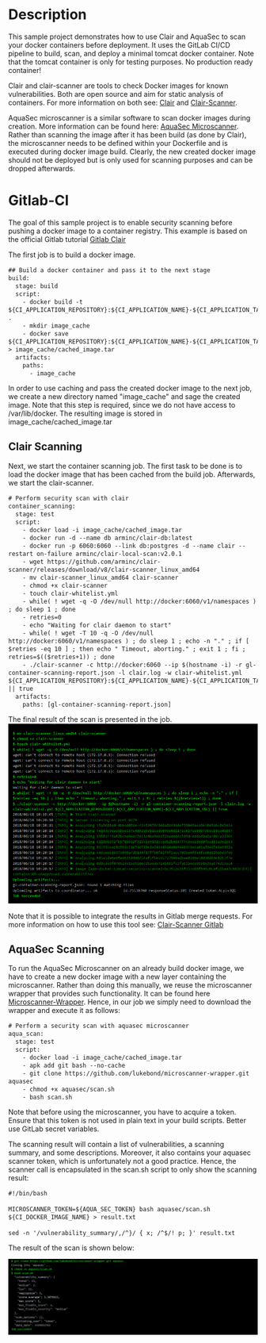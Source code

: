 # Description

This sample project demonstrates how to use Clair and AquaSec to scan your docker containers before deployment. It uses the GitLab CI/CD pipeline to build, scan, and deploy a minimal tomcat docker container. Note that the tomcat container is only for testing purposes. No production ready container!

Clair and clair-scanner are tools to check Docker images for known vulnerabilities. Both are open source and aim for static analysis of containers. For more information on both see: [Clair](https://github.com/coreos/clair) and [Clair-Scanner](https://github.com/arminc/clair-scanner).

AquaSec microscanner is a similar software to scan docker images during creation. More information can be found here: [AquaSec Microscanner](https://github.com/aquasecurity/microscanner). Rather than scanning the image after it has been build (as done by Clair), the microscanner needs to be defined within your Dockerfile and is executed during docker image build. Clearly, the new created docker image should not be deployed but is only used for scanning purposes and can be dropped afterwards. 

# Gitlab-CI 

The goal of this sample project is to enable security scanning before pushing a docker image to a container registry. This example is based on the official Gitlab tutorial [Gitlab Clair](https://docs.gitlab.com/ee/ci/examples/container_scanning.html)

The first job is to build a docker image. 

```
## Build a docker container and pass it to the next stage
build:
  stage: build
  script:
    - docker build -t ${CI_APPLICATION_REPOSITORY}:${CI_APPLICATION_NAME}-${CI_APPLICATION_TAG} . 
    - mkdir image_cache
    - docker save ${CI_APPLICATION_REPOSITORY}:${CI_APPLICATION_NAME}-${CI_APPLICATION_TAG} > image_cache/cached_image.tar    
  artifacts:
    paths:
      - image_cache
```

In order to use caching and pass the created docker image to the next job, we create a new directory named "image_cache" and sage the created image. Note that this step is required, since we do not have access to /var/lib/docker. The resulting image is stored in image_cache/cached_image.tar

## Clair Scanning

Next, we start the container scanning job. The first task to be done is to load the docker image that has been cached from the build job. Afterwards, we start the clair-scanner. 

```
# Perform security scan with clair
container_scanning:
  stage: test
  script:
    - docker load -i image_cache/cached_image.tar
    - docker run -d --name db arminc/clair-db:latest
    - docker run -p 6060:6060 --link db:postgres -d --name clair --restart on-failure arminc/clair-local-scan:v2.0.1
    - wget https://github.com/arminc/clair-scanner/releases/download/v8/clair-scanner_linux_amd64
    - mv clair-scanner_linux_amd64 clair-scanner
    - chmod +x clair-scanner
    - touch clair-whitelist.yml
    - while( ! wget -q -O /dev/null http://docker:6060/v1/namespaces ) ; do sleep 1 ; done
    - retries=0
    - echo "Waiting for clair daemon to start"
    - while( ! wget -T 10 -q -O /dev/null http://docker:6060/v1/namespaces ) ; do sleep 1 ; echo -n "." ; if [ $retries -eq 10 ] ; then echo " Timeout, aborting." ; exit 1 ; fi ; retries=$(($retries+1)) ; done
    - ./clair-scanner -c http://docker:6060 --ip $(hostname -i) -r gl-container-scanning-report.json -l clair.log -w clair-whitelist.yml ${CI_APPLICATION_REPOSITORY}:${CI_APPLICATION_NAME}-${CI_APPLICATION_TAG} || true
  artifacts:
    paths: [gl-container-scanning-report.json]
```

The final result of the scan is presented in the job. 
![](images/Clair-Scanner-Result.PNG)

Note that it is possible to integrate the results in Gitlab merge requests. For more information on how to use this tool see: 
[Clair-Scanner Gitlab](https://docs.gitlab.com/ee/user/project/merge_requests/container_scanning.html)

## AquaSec Scanning
To run the AquaSec Microscanner on an already build docker image, we have to create a new docker image with a new layer containing the microscanner. Rather than doing this manually, we reuse the microscanner wrapper that provides such functionality. It can be found here [Microscanner-Wrapper](https://github.com/lukebond/microscanner-wrapper). Hence, in our job we simply need to download the wrapper and execute it as follows: 

```
# Perform a security scan with aquasec microscanner
aqua_scan:
  stage: test
  script:
    - docker load -i image_cache/cached_image.tar
    - apk add git bash --no-cache 
    - git clone https://github.com/lukebond/microscanner-wrapper.git aquasec
    - chmod +x aquasec/scan.sh
    - bash scan.sh
```

Note that before using the microscanner, you have to acquire a token. Ensure that this token is not used in plain text in your build scripts. Better use GitLab secret variables. 

The scanning result will contain a list of vulnerabilities, a scanning summary, and some descriptions. Moreover, it also contains your aquasec scanner token, which is unfortunately not a good practice. Hence, the scanner call is encapsulated in the scan.sh script to only show the scanning result:

```
#!/bin/bash

MICROSCANNER_TOKEN=${AQUA_SEC_TOKEN} bash aquasec/scan.sh ${CI_DOCKER_IMAGE_NAME} > result.txt

sed -n '/vulnerability_summary/,/^}/ { x; /^$/! p; }' result.txt
```

The result of the scan is shown below:

![](images/Aquascan-Result.png)